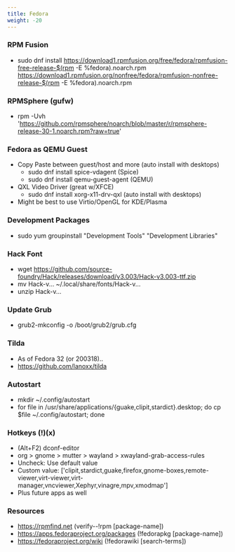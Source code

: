 ```yaml
---
title: Fedora
weight: -20
---
```


### RPM Fusion
- sudo dnf install https://download1.rpmfusion.org/free/fedora/rpmfusion-free-release-$(rpm -E %fedora).noarch.rpm https://download1.rpmfusion.org/nonfree/fedora/rpmfusion-nonfree-release-$(rpm -E %fedora).noarch.rpm

### RPMSphere (gufw)
- rpm -Uvh 'https://github.com/rpmsphere/noarch/blob/master/r/rpmsphere-release-30-1.noarch.rpm?raw=true'

### Fedora as QEMU Guest
- Copy Paste between guest/host and more (auto install with desktops)
    - sudo dnf install spice-vdagent (Spice)
    - sudo dnf install qemu-guest-agent (QEMU)
- QXL Video Driver (great w/XFCE)
    - sudo dnf install xorg-x11-drv-qxl (auto install with desktops)
- Might be best to use Virtio/OpenGL for KDE/Plasma

### Development Packages
- sudo yum groupinstall "Development Tools" "Development Libraries"

### Hack Font
- wget https://github.com/source-foundry/Hack/releases/download/v3.003/Hack-v3.003-ttf.zip
- mv Hack-v... ~/.local/share/fonts/Hack-v...
- unzip Hack-v...

### Update Grub
- grub2-mkconfig -o /boot/grub2/grub.cfg

### Tilda
- As of Fedora 32 (or 200318)..
- https://github.com/lanoxx/tilda

### Autostart
- mkdir ~/.config/autostart
- for file in /usr/share/applications/{guake,clipit,stardict}.desktop; do cp $file ~/.config/autostart; done

### Hotkeys (!)(x)
- (Alt+F2) dconf-editor
- org > gnome > mutter > wayland > xwayland-grab-access-rules
- Uncheck: Use default value
- Custom value: ['clipit,stardict,guake,firefox,gnome-boxes,remote-viewer,virt-viewer,virt-manager,vncviewer,Xephyr,vinagre,mpv,xmodmap']
- Plus future apps as well

### Resources
- https://rpmfind.net (verify--!rpm [package-name])
- https://apps.fedoraproject.org/packages (!fedorapkg [package-name])
- https://fedoraproject.org/wiki (!fedorawiki [search-terms])

